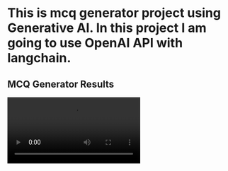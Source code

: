 # This is mcq generator project using Generative AI. In this project I am going to use OpenAI API with langchain.

## MCQ Generator Results

![App Screenshot](results/streamlit-StreamlitApp-2024-08-03-09-08-09.webm)
